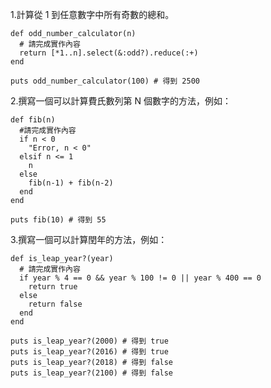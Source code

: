 1.計算從 1 到任意數字中所有奇數的總和。

    def odd_number_calculator(n)
      # 請完成實作內容
      return [*1..n].select(&:odd?).reduce(:+)
    end

    puts odd_number_calculator(100) # 得到 2500


2.撰寫一個可以計算費氏數列第 N 個數字的方法，例如：

    def fib(n)
      #請完成實作內容
      if n < 0
        "Error, n < 0"
      elsif n <= 1
        n
      else
        fib(n-1) + fib(n-2)
      end
    end

    puts fib(10) # 得到 55


3.撰寫一個可以計算閏年的方法，例如：

    def is_leap_year?(year)
      # 請完成實作內容
      if year % 4 == 0 && year % 100 != 0 || year % 400 == 0
        return true
      else
        return false
      end
    end

    puts is_leap_year?(2000) # 得到 true
    puts is_leap_year?(2016) # 得到 true
    puts is_leap_year?(2018) # 得到 false
    puts is_leap_year?(2100) # 得到 false